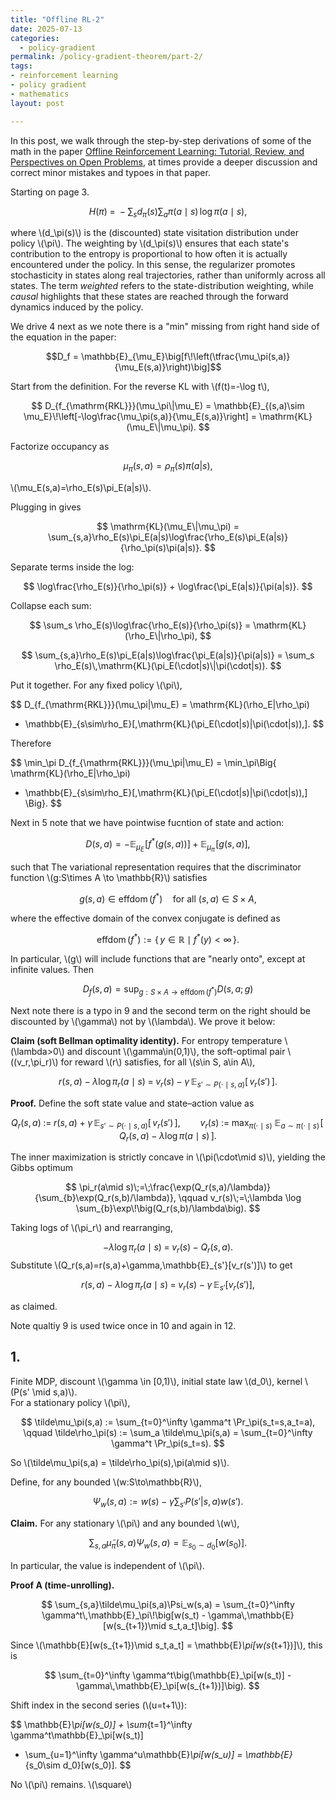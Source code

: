 ```yaml
---
title: "Offline RL-2"
date: 2025-07-13
categories:
  - policy-gradient
permalink: /policy-gradient-theorem/part-2/  
tags:
- reinforcement learning
- policy gradient
- mathematics
layout: post

---
```




<!-- Load MathJax so LaTeX renders in GitHub Pages without touching layouts -->
<script>
  window.MathJax = {
    tex: {
      inlineMath: [['\\(','\\)'], ['\\[','\\]']]
    }
  };
</script>
<script src="https://cdn.jsdelivr.net/npm/mathjax@3/es5/tex-mml-chtml.js"></script>


In this post, we walk through the step-by-step derivations of some of the math in the 
paper [ Offline Reinforcement Learning: Tutorial, Review, and Perspectives on Open Problems](https://arxiv.org/abs/2005.01643), at times provide a deeper discussion and correct minor mistakes and typoes in that paper. 


Starting on page 3. 

$$
H(\pi) \;=\; - \sum_{s} d_\pi(s) \sum_{a} \pi(a \mid s)\,\log \pi(a \mid s),
$$

where \\(d_\pi(s)\\) is the (discounted) state visitation distribution under policy \\(\pi\\).
The weighting by \\(d_\pi(s)\\) ensures that each state's contribution to the entropy
is proportional to how often it is actually encountered under the policy.
In this sense, the regularizer promotes stochasticity in states along real trajectories,
rather than uniformly across all states.
The term *weighted* refers to the state-distribution weighting, while *causal* highlights
that these states are reached through the forward dynamics induced by the policy.





We drive 4 next as we note there is a "min" missing from right hand side of the equation in the paper: 

$$D_f = \mathbb{E}_{\mu_E}\big[f\!\left(\tfrac{\mu_\pi(s,a)}{\mu_E(s,a)}\right)\big]$$ 

 Start from the definition. For the reverse KL with \\(f(t)=-\log t\\),

$$
D_{f_{\mathrm{RKL}}}(\mu_\pi\|\mu_E)
= \mathbb{E}_{(s,a)\sim \mu_E}\!\left[-\log\frac{\mu_\pi(s,a)}{\mu_E(s,a)}\right]
= \mathrm{KL}(\mu_E\|\mu_\pi).
$$

Factorize occupancy as 

$$\mu_\pi(s,a)=\rho_\pi(s)\pi(a|s),$$

\\(\mu_E(s,a)=\rho_E(s)\pi_E(a|s)\\).

Plugging in gives

$$
\mathrm{KL}(\mu_E\|\mu_\pi)
= \sum_{s,a}\rho_E(s)\pi_E(a|s)\log\frac{\rho_E(s)\pi_E(a|s)}{\rho_\pi(s)\pi(a|s)}.
$$

Separate terms inside the log:

$$
\log\frac{\rho_E(s)}{\rho_\pi(s)} + \log\frac{\pi_E(a|s)}{\pi(a|s)}.
$$

Collapse each sum:

$$
\sum_s \rho_E(s)\log\frac{\rho_E(s)}{\rho_\pi(s)} = \mathrm{KL}(\rho_E\|\rho_\pi),
$$

$$
\sum_{s,a}\rho_E(s)\pi_E(a|s)\log\frac{\pi_E(a|s)}{\pi(a|s)}
= \sum_s \rho_E(s)\,\mathrm{KL}(\pi_E(\cdot|s)\|\pi(\cdot|s)).
$$

Put it together. For any fixed policy \\(\pi\\),

$$
D_{f_{\mathrm{RKL}}}(\mu_\pi\|\mu_E)
= \mathrm{KL}(\rho_E\|\rho_\pi)
+ \mathbb{E}_{s\sim\rho_E}[\,\mathrm{KL}(\pi_E(\cdot|s)\|\pi(\cdot|s))\,].
$$

Therefore

$$
\min_\pi D_{f_{\mathrm{RKL}}}(\mu_\pi\|\mu_E)
= \min_\pi\Big\{
\mathrm{KL}(\rho_E\|\rho_\pi)
+ \mathbb{E}_{s\sim\rho_E}[\,\mathrm{KL}(\pi_E(\cdot|s)\|\pi(\cdot|s))\,]
\Big\}.
$$


Next in 5 note that we have pointwise fucntion of state and action:

$$
D(s,a) = -\mathbb{E}_{\mu_E}\!\big[f^{*}(g(s,a))\big] \;+\; \mathbb{E}_{\mu_\pi}\!\big[g(s,a)\big],
$$

such that The variational representation requires that the discriminator function \\(g:S\times A \to \mathbb{R}\\) satisfies

$$
g(s,a) \in \operatorname{effdom}(f^{*})
\quad \text{for all } (s,a)\in S\times A,
$$

where the effective domain of the convex conjugate is defined as

$$
\operatorname{effdom}(f^{*}) := \{\, y \in \mathbb{R} \;\mid\; f^{*}(y) < \infty \,\}.
$$

In particular, \\(g\\) will include functions that are "nearly onto", except at infinite values. Then 

$$
D_f(s,a) = \sup_{g: S\times A \to \operatorname{effdom}(f^{*})} D(s,a;g) 
$$


Next note there is a typo in 9 and the second term on the right should be discounted by \\(\gamma\\) not by \\(\lambda\\). We prove it below: 

**Claim (soft Bellman optimality identity).** For entropy temperature \\(\lambda>0\\) and discount \\(\gamma\in(0,1)\\), the soft-optimal pair \\((v_r,\pi_r)\\) for reward \\(r\\) satisfies, for all \\(s\in S, a\in A\\),

$$
r(s,a)\;-\;\lambda \log \pi_r(a\mid s)
\;=\;
v_r(s)\;-\;\gamma\,\mathbb{E}_{s'\sim P(\cdot\mid s,a)}[\,v_r(s')\,].
$$

**Proof.** Define the soft state value and state–action value as

$$
Q_r(s,a)\;:=\;r(s,a)\;+\;\gamma\,\mathbb{E}_{s'\sim P(\cdot\mid s,a)}[\,v_r(s')\,],
\qquad
v_r(s)\;:=\;\max_{\pi(\cdot\mid s)}\;\mathbb{E}_{a\sim \pi(\cdot\mid s)}\!\big[\,Q_r(s,a)\;-\;\lambda \log \pi(a\mid s)\,\big].
$$

The inner maximization is strictly concave in \\(\pi(\cdot\mid s)\\), yielding the Gibbs optimum

$$
\pi_r(a\mid s)\;=\;\frac{\exp(Q_r(s,a)/\lambda)}{\sum_{b}\exp(Q_r(s,b)/\lambda)},
\qquad
v_r(s)\;=\;\lambda \log \sum_{b}\exp\!\big(Q_r(s,b)/\lambda\big).
$$

Taking logs of \\(\pi_r\\) and rearranging,

$$
-\lambda \log \pi_r(a\mid s)\;=\;v_r(s)\;-\;Q_r(s,a).
$$
Substitute \\(Q_r(s,a)=r(s,a)+\gamma\,\mathbb{E}_{s'}[v_r(s')]\\) to get

$$
r(s,a)\;-\;\lambda \log \pi_r(a\mid s)\;=\;v_r(s)\;-\;\gamma\,\mathbb{E}_{s'}[v_r(s')],
$$

as claimed. 

Note qualtiy 9 is used twice once in 10 and again in 12. 























## 1.

 Finite MDP, discount \\(\gamma \in [0,1)\\), initial state law \\(d_0\\), kernel \\(P(s' \mid s,a)\\).  
For a stationary policy \\(\pi\\),

$$
\tilde\mu_\pi(s,a) := \sum_{t=0}^\infty \gamma^t \Pr_\pi(s_t=s,a_t=a),
\qquad
\tilde\rho_\pi(s) := \sum_a \tilde\mu_\pi(s,a) = \sum_{t=0}^\infty \gamma^t \Pr_\pi(s_t=s).
$$

So \\(\tilde\mu_\pi(s,a) = \tilde\rho_\pi(s)\,\pi(a\mid s)\\).

Define, for any bounded \\(w:S\to\mathbb{R}\\),

$$
\Psi_w(s,a) := w(s) - \gamma \sum_{s'} P(s'|s,a)w(s').
$$

**Claim.** For any stationary \\(\pi\\) and any bounded \\(w\\),

$$
\sum_{s,a}\tilde\mu_\pi(s,a)\Psi_w(s,a)
= \mathbb{E}_{s_0\sim d_0}[w(s_0)].
$$

In particular, the value is independent of \\(\pi\\).

**Proof A (time-unrolling).**

$$
\sum_{s,a}\tilde\mu_\pi(s,a)\Psi_w(s,a)
= \sum_{t=0}^\infty \gamma^t\,\mathbb{E}_\pi\!\big[w(s_t) - \gamma\,\mathbb{E}[w(s_{t+1})\mid s_t,a_t]\big].
$$

Since \\(\mathbb{E}[w(s_{t+1})\mid s_t,a_t] = \mathbb{E}_\pi[w(s_{t+1})]\\), this is

$$
\sum_{t=0}^\infty \gamma^t\big(\mathbb{E}_\pi[w(s_t)] - \gamma\,\mathbb{E}_\pi[w(s_{t+1})]\big).
$$

Shift index in the second series (\\(u=t+1\\)):

$$
\mathbb{E}_\pi[w(s_0)] + \sum_{t=1}^\infty \gamma^t\mathbb{E}_\pi[w(s_t)]
- \sum_{u=1}^\infty \gamma^u\mathbb{E}_\pi[w(s_u)]
= \mathbb{E}_{s_0\sim d_0}[w(s_0)].
$$

No \\(\pi\\) remains. \\(\square\\)

